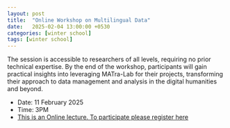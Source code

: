 ```yaml
---
layout: post
title:  "Online Workshop on Multilingual Data"
date:   2025-02-04 13:00:00 +0530
categories: [winter school]
tags: [winter school]
---
```


The session is accessible to researchers of all levels, requiring no prior technical expertise. By the end of the workshop, participants will gain practical insights into leveraging MATra-Lab for their projects, transforming their approach to data management and analysis in the digital humanities and beyond.

* Date: 11 February 2025
* Time: 3PM
* [This is an Online lecture. To participate please register here](https://docs.google.com/forms/d/e/1FAIpQLScnw6Vc3cTBuFcs8rNQdD-1UcgyXEo-7OJRdrsEWBe5IB5kgQ/viewform?usp=dialog)


